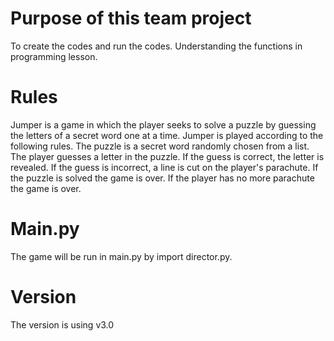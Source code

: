 # Purpose of this team project
To create the codes and run the codes. 
Understanding the functions in programming lesson.

# Rules
Jumper is a game in which the player seeks to solve a puzzle by guessing the letters of a secret word one at a time. 
Jumper is played according to the following rules.
The puzzle is a secret word randomly chosen from a list.
The player guesses a letter in the puzzle.
If the guess is correct, the letter is revealed.
If the guess is incorrect, a line is cut on the player's parachute.
If the puzzle is solved the game is over.
If the player has no more parachute the game is over.

# Main.py
The game will be run in main.py by import director.py. 

# Version
The version is using v3.0 


